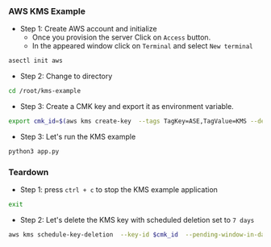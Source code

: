 ### AWS KMS Example

* Step 1: Create AWS account and initialize
    * Once you provision the server Click on `Access` button. 
    * In the appeared window click on `Terminal` and select `New terminal`

```bash
asectl init aws
```

* Step 2: Change to directory
```bash
cd /root/kms-example
```

* Step 3: Create a CMK key and export it as environment variable. 
```bash
export cmk_id=$(aws kms create-key  --tags TagKey=ASE,TagValue=KMS --description "Serverless secure coding" --query KeyMetadata.KeyId --output text)
```

* Step 3: Let's run the KMS example
```bash
python3 app.py
```

### Teardown

* Step 1:  press `ctrl + c` to stop the KMS example application 

``` bash
exit
```
* Step 2: Let's delete the KMS key with scheduled deletion set to `7 days`


```bash
aws kms schedule-key-deletion  --key-id $cmk_id  --pending-window-in-days 7
```